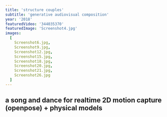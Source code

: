 ```yaml
---
title: 'structure couples'
subtitle: 'generative audiovisual composition'
year: '2018'
featuredVideo: '344035370'
featuredImage: 'Screenshot4.jpg'
images:
  [
    Screenshot6.jpg,
    Screenshot9.jpg,
    Screenshot12.jpg,
    Screenshot15.jpg,
    Screenshot18.jpg,
    Screenshot20.jpg,
    Screenshot21.jpg,
    Screenshot26.jpg
  ]
---
```


## a song and dance for realtime 2D motion capture (openpose) + physical models
